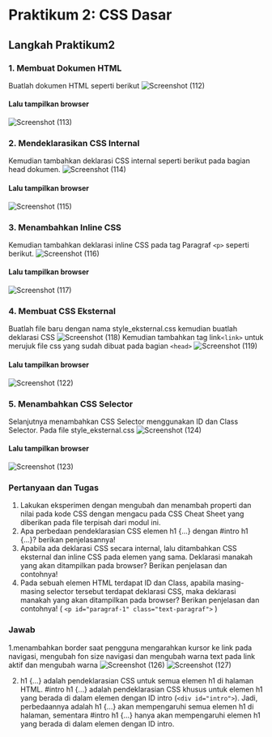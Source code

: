 # Praktikum 2: CSS Dasar
## Langkah Praktikum2
### 1. Membuat Dokumen HTML
Buatlah dokumen HTML seperti berikut
![Screenshot (112)](https://github.com/Thoriq150/pt2_web/assets/115950790/34a8970e-587e-45dd-82b7-c72abb254ed4)
#### Lalu tampilkan browser
![Screenshot (113)](https://github.com/Thoriq150/pt2_web/assets/115950790/3757252d-47f3-4e73-b102-a34ae6c7804d)
### 2. Mendeklarasikan CSS Internal
Kemudian tambahkan deklarasi CSS internal seperti berikut pada bagian head dokumen.
![Screenshot (114)](https://github.com/Thoriq150/pt2_web/assets/115950790/5a6cbf9a-ab46-427b-a842-c24a776a892e)
#### Lalu tampilkan browser
![Screenshot (115)](https://github.com/Thoriq150/pt2_web/assets/115950790/62290605-7349-434a-9eea-a8701fdac597)
### 3. Menambahkan Inline CSS
Kemudian tambahkan deklarasi inline CSS pada tag Paragraf `<p>` seperti berikut.
![Screenshot (116)](https://github.com/Thoriq150/pt2_web/assets/115950790/34351e94-8cc9-447c-aca7-80af125b1000)
#### Lalu tampilkan browser
![Screenshot (117)](https://github.com/Thoriq150/pt2_web/assets/115950790/9394db47-d714-489e-910f-3f913c7bc0b3)
### 4. Membuat CSS Eksternal
Buatlah file baru dengan nama style_eksternal.css kemudian buatlah deklarasi CSS 
![Screenshot (118)](https://github.com/Thoriq150/pt2_web/assets/115950790/3f52527e-3d71-4729-b26a-79f808475cc8)
Kemudian tambahkan tag  link`<link>` untuk merujuk file css yang sudah dibuat pada bagian `<head>`
![Screenshot (119)](https://github.com/Thoriq150/pt2_web/assets/115950790/7f140429-fe21-470a-9b9e-70937e954da5)
#### Lalu tampilkan browser
![Screenshot (122)](https://github.com/Thoriq150/pt2_web/assets/115950790/9f18619a-ab48-45e6-b751-a8b65b5a4a63)
### 5. Menambahkan CSS Selector
Selanjutnya menambahkan CSS Selector menggunakan ID dan Class Selector. Pada file style_eksternal.css
![Screenshot (124)](https://github.com/Thoriq150/pt2_web/assets/115950790/9ab36ce9-7290-4734-9667-959d46d81d3f)
#### Lalu tampilkan browser
![Screenshot (123)](https://github.com/Thoriq150/pt2_web/assets/115950790/7f07bc6b-9290-467a-94d3-40a2eca2f8dd)

### Pertanyaan dan Tugas
1. Lakukan eksperimen dengan mengubah dan menambah properti dan nilai pada kode CSS
dengan mengacu pada CSS Cheat Sheet yang diberikan pada file terpisah dari modul ini.
2. Apa perbedaan pendeklarasian CSS elemen h1 {...} dengan #intro h1 {...}? berikan
penjelasannya!
3. Apabila ada deklarasi CSS secara internal, lalu ditambahkan CSS eksternal dan inline CSS pada
elemen yang sama. Deklarasi manakah yang akan ditampilkan pada browser? Berikan
penjelasan dan contohnya!
4. Pada sebuah elemen HTML terdapat ID dan Class, apabila masing-masing selector tersebut
terdapat deklarasi CSS, maka deklarasi manakah yang akan ditampilkan pada browser?
Berikan penjelasan dan contohnya! ( `<p id="paragraf-1" class="text-paragraf">` )

### Jawab
1.menambahkan border saat pengguna mengarahkan kursor ke link pada navigasi, mengubah fon size navigasi dan mengubah warna text pada link aktif dan mengubah warna
![Screenshot (126)](https://github.com/Thoriq150/pt2_web/assets/115950790/7005b27d-db66-436b-9884-79fa2650a7d0)
![Screenshot (127)](https://github.com/Thoriq150/pt2_web/assets/115950790/f152f8e4-15b5-4511-8334-088cc5a9c6ff)

2. h1 {...} adalah pendeklarasian CSS untuk semua elemen h1 di halaman HTML.
#intro h1 {...} adalah pendeklarasian CSS khusus untuk elemen h1 yang berada di dalam elemen dengan ID intro (`<div id="intro">`).
Jadi, perbedaannya adalah h1 {...} akan mempengaruhi semua elemen h1 di halaman, sementara #intro h1 {...} hanya akan mempengaruhi elemen h1 yang berada di dalam elemen dengan ID intro.
